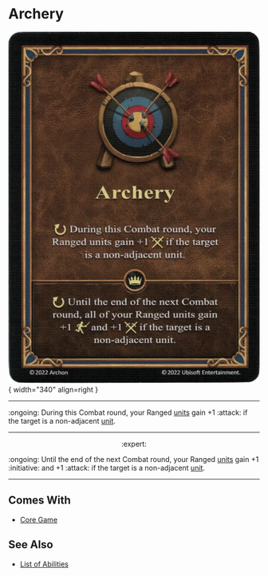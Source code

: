 # Archery

![Archery](../assets/abilities-archery.webp){ width="340" align=right }

___
:ongoing: During this Combat round, your Ranged [units](../units.md) gain +1 :attack: if the target is a non-adjacent [unit](../units.md).
___
<p style="text-align: center;" markdown> :expert: </p>

:ongoing: Until the end of the next Combat round, your Ranged [units](../units.md) gain +1 :initiative: and +1 :attack: if the target is a non-adjacent [unit](../units.md).
___


## Comes With

- [Core Game](../content.md)


## See Also

- [List of Abilities](../abilities.md)
